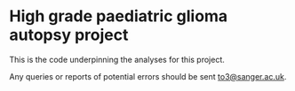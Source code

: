 # High grade paediatric glioma autopsy project

This is the code underpinning the analyses for this project.

Any queries or reports of potential errors should be sent to3@sanger.ac.uk.
